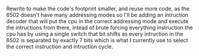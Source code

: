 
Rewrite to make the code's footprint smaller, and reuse more code, as the 6502 doesn't have many addressing modes
so I'll be adding an intruction decoder that will put the cpu in the correct addressing mode and execute the intructions from there,
intead of brute forcing everything instruction the cpu has by using a single switch that bit shifts as every intruction in the 6502 is separated by
exactly 7 bits which is what I currently use to select the correct instruction and intruction cycle.